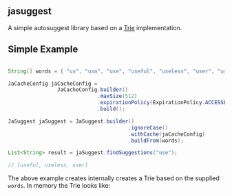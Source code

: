 ## jasuggest

A simple autosuggest library based on a [Trie](https://en.wikipedia.org/wiki/Trie) implementation. 

## Simple Example

```java

String[] words = { "us", "usa", "use", "useful", "useless", "user", "usurper" };

JaCacheConfig jaCacheConfig =
                JaCacheConfig.builder()
                             .maxSize(512)
                             .expirationPolicy(ExpirationPolicy.ACCESSED)
                             .build();

JaSuggest jaSuggest = JaSuggest.builder()
                                       .ignoreCase()
                                       .withCache(jaCacheConfig)
                                       .buildFrom(words);

List<String> result = jaSuggest.findSuggestions("use");

// [useful, useless, user]
```        

The above example creates internally creates a Trie based on the supplied `words`. In memory the Trie looks like:

